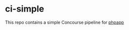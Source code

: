 # ci-simple
This repo contains a simple Concourse pipeline for [phpapp](https://github.com/markstgodard/phpapp)
